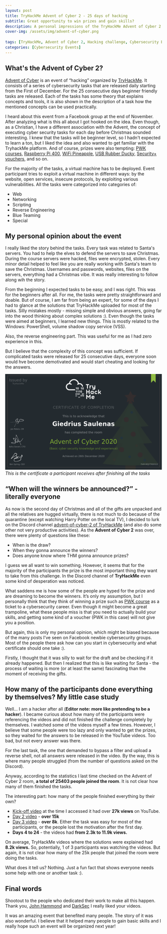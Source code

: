 ```yaml
---
layout: post
title: TryHackMe Advent of Cyber 2 - 25 days of hacking
subtitle: Great opportunity to win prizes and gain skills?
description: A personal impressions of the TryHackMe Advent of Cyber 2 - an event organised to help people gain basic cybersecurity skills.
cover-img: /assets/img/advent-of-cyber.png

tags: [TryHackMe, Advent of Cyber 2, Hacking challenge, Cybersecurity Event]
categories: [Cybersecurity Events]
---
```

## What's the Advent of Cyber 2?
[Advent of Cyber](https://tryhackme.com/christmas) is an event of “hacking” organized by [TryHackMe](https://tryhackme.com/). It consists of a series of cybersecurity tasks that are released daily starting from the First of December. For the 25 consecutive days beginner friendly tasks are released. Each of the tasks has some theory that explains concepts and tools, it is also shown in the description of a task how the mentioned concepts can be used practically.

I heard about this event from a Facebook group at the end of November. After analyzing what is this all about I got hooked on the idea. Even though, as a Christian, I have a different association with the Advent, the concept of executing cyber security tasks for each day before Christmas sounded interesting. I knew that the tasks will be beginner level, so I hadn't expected to learn a ton, but I liked the idea and also wanted to get familiar with the TryhackMe platform. And of course, prizes were also tempting: [PWK courses](https://www.offensive-security.com/pwk-oscp/), [Raspberry Pi 400](https://www.raspberrypi.org/products/raspberry-pi-400/), [WiFi Pineapple](https://shop.hak5.org/products/wifi-pineapple), [USB Rubber Ducky](https://shop.hak5.org/products/wifi-pineapple), [Security+ vouchers](https://www.comptia.org/certifications/security), and so on.

For the majority of the tasks, a virtual machine has to be deployed. Event participant tries to exploit a virtual machine in different ways: by the website, open services, insecure protocols, by exploiting various vulnerabilities. All the tasks were categorized into categories of:
* Web
* Networking
* Scripting
* Reverse Engineering
* Blue Teaming
* Special

## My personal opinion about the event
I really liked the story behind the tasks. Every task was related to Santa's servers. You had to help the elves to defend the servers to save Christmas. During the course servers were hacked, files were encrypted, stolen. Every minor detail helped to feel like you are really working with Santa's team to save the Christmas. Usernames and passwords, websites, files on the servers, everything had a Christmas vibe. It was really interesting to follow along wih the story.

From the beginning I expected tasks to be easy, and I was right. This was for the beginners after all. For me, the tasks were pretty straightforward and doable. But of course, I am far from being an expert, for some of the days I had to glance at the solutions that TryHackMe uploaded for most of the tasks. Silly mistakes mostly - missing simple and obvious answers, going far into the wood thinking about complex solutions :). Even though the tasks were aimed at beginners, I learned new things. This is mostly related to the Windows: PowerShell, volume shadow copy service (VSS).

Also, the reverse engineering part. This was useful for me as I had zero experience in this.

But I believe that the complexity of this concept was sufficient. If complicated tasks were released for 25 consecutive days, everyone soon would hve become demotivated and would start cheating and looking for the answers.

![TryHackMe Advent of Cyber 2 certificate](/assets/img/THM-MDJYTKWXGX.png)
*This is the certificate a participant receives after finishing all the tasks*

## “When will the winners be announced?” - literally everyone

As now is the second day of Christmas and all of the gifts are unpacked and all the relatives are hugged virtually, there is not much to do because of the quarantine (except watching Harry Potter on the local TV), I decided to lurk on the Discord channel [advent-of-cyber-2 of TryHackMe](https://discord.gg/tryhackme) (and also do some other not very productive activities). As the **Advent of Cyber 2** was over, there were plenty of questions like these:
* When is the draw?
* When they gonna announce the winners?
* Does anyone know where THM gonna announce prizes?

I guess we all want to win something. However, it seems that for the majority of the participants the prize is the most important thing they want to take from this challenge. In the Discord channel of **TryHackMe** even some kind of desperation was noticed.

What saddens me is how some of the people are hyped for the prize and are dreaming to become the winners. It’s only my assumption, but I personally think that they think of winning a prize such as [PWK course](https://www.offensive-security.com/pwk-oscp/) as a ticket to a cybersecurity career. Even though it might become a great trampoline, what these people miss is that you need to actually build your skills, and getting some kind of a voucher (PWK in this case) will not give you a position.

But again, this is only my personal opinion, which might be biased because of the many posts I’ve seen on Facebook newbie cybersecurity groups. Most of the people there ask how can you start in cybersecurity and what certificate should one take :).

Firstly, I thought that it was silly to wait for the draft and be checking if it already happened. But then I realized that this is like waiting for Santa -  the process of waiting is more (or at least the same) fascinating than the moment of receiving the gifts.

## How many of the participants done everything by themselves? My little case study

Well... I am a hacker after all (**Editor note: more like pretending to be a hacker**). I became curious about how many of the participants were referencing the videos and did not finished the challenge completely by themselves. I watched some of the videos myself a few times. However, I believe that some people were too lazy and only wanted to get the prizes, so they waited for the answers to be released in the YouTube videos. Too bad, but not every answer was there.

For the last task, the one that demanded to bypass a filter and upload a reverse shell, not all answers were released in the video. By the way, this is where many people struggled (from the number of questions asked on the Discord).

Anyway, according to the statistics I last time checked on the Advent of Cyber 2 room, **a total of 25403 people joined the room**. It is not clear how many of them finished the tasks.

The interesting part: how many of the people finished everything by their own?

* [Kick-off video](https://youtu.be/BJF84oWHmok) at the time I accessed it had over **27k views** on YouTube.
* [Day 2 video](https://www.youtube.com/watch?v=F_nTIX-q32k) - **over 15k**
* [Day 3 video](https://www.youtube.com/watch?v=cQq6xPCZFjg) - **over 8k**. Either the task was easy for most of the participants, or the people lost the motivation after the first day.
* **Days 4 to 24** - the videos had **from 2.3k to 11.9k views.**

On average, TryHackMe videos where the solutions were explained had **8.2k views.** So, potentially, 1 of 3 participants was watching the videos. But again, it is not clear how many of the 25k people that joined the room were doing the tasks.

What does it tell us? Nothing. Just a fun fact that shows everyone needs some help with one or another task :).

## Final words
Shootout to the people who dedicated their work to make all this happen. Thank you, [John Hammond](https://www.youtube.com/channel/UCVeW9qkBjo3zosnqUbG7CFw) and [DarkSec](https://www.youtube.com/channel/UC0R_-7yQPoGpkPR9ITzDFFQ) I really liked your videos.

It was an amazing event that benefited many people. The story of it was also wonderful. I believe that it helped many people to gain basic skills and I really hope such an event will be organized next year!
